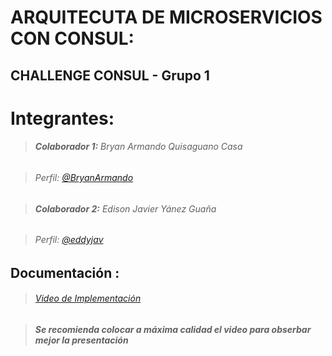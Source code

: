 # **ARQUITECUTA DE MICROSERVICIOS CON CONSUL:** 

## CHALLENGE CONSUL - Grupo 1

# Integrantes:

> ######  **Colaborador 1:** Bryan Armando Quisaguano Casa

> ######  Perfil: [@BryanArmando](https://github.com/BryanArmando)

> ######  **Colaborador 2:** Edison Javier Yánez Guaña

> ######  Perfil: [@eddyjav](https://github.com/eddyjav)

## Documentación :
> ######  [Video de Implementación](https://www.youtube.com/watch?v=vWYMML_eIUE)

> ######  **Se recomienda colocar a máxima calidad el video para obserbar mejor la presentación** 
